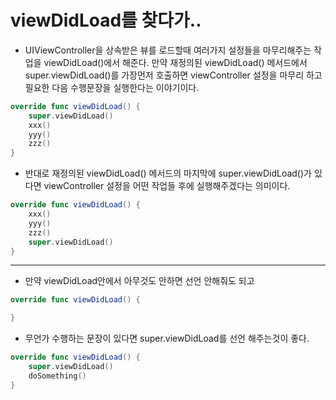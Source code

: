 # viewDidLoad를 찾다가..

- UIViewController을 상속받은 뷰를 로드할때 여러가지 설정들을 마무리해주는 작업을 viewDidLoad()에서 해준다. 만약 재정의된 viewDidLoad() 메서드에서 super.viewDidLoad()를 가장먼저 호출하면 viewController 설정을 마무리 하고 필요한 다음 수행문장을 실행한다는 이야기이다.

```swift
override func viewDidLoad() {
    super.viewDidLoad()
    xxx()
    yyy()
    zzz()
}
```

- 반대로 재정의된 viewDidLoad() 메서드의 마지막에 super.viewDidLoad()가 있다면 viewController 설정을 어떤 작업들 후에 실행해주겠다는 의미이다.

```swift
override func viewDidLoad() {
    xxx()
    yyy()
    zzz()
    super.viewDidLoad()
}
```

---

- 만약 viewDidLoad안에서 아무것도 안하면 선언 안해줘도 되고

```swift
override func viewDidLoad() {

}
```

- 무언가 수행하는 문장이 있다면 super.viewDidLoad를 선언 해주는것이 좋다.

```swift
override func viewDidLoad() {
    super.viewDidLoad()
    doSomething()
}
```
